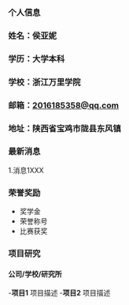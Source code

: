 ### 个人信息
### 姓名：侯亚妮
### 学历：大学本科
### 学校：浙江万里学院
### 邮箱：2016185358@qq.com
### 地址：陕西省宝鸡市陇县东风镇

### 最新消息
1.消息1XXX

### 荣誉奖励
- 奖学金
- 荣誉称号
- 比赛获奖

### 项目研究
#### 公司/学校/研究所
-**项目1**
项目描述
-**项目2**
项目描述
